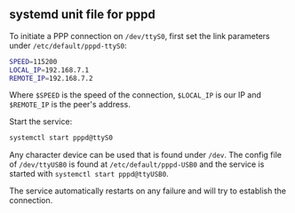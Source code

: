 ## systemd unit file for pppd

To initiate a PPP connection on `/dev/ttyS0`, first set the link parameters under `/etc/default/pppd-ttyS0`:

```bash
SPEED=115200
LOCAL_IP=192.168.7.1
REMOTE_IP=192.168.7.2
```

Where `$SPEED` is the speed of the connection, `$LOCAL_IP` is our IP and `$REMOTE_IP` is the peer's address.

Start the service:
```bash
systemctl start pppd@ttyS0
```

Any character device can be used that is found under `/dev`. The config file of `/dev/ttyUSB0` is found at `/etc/default/pppd-USB0` and the service is started with `systemctl start pppd@ttyUSB0`.

The service automatically restarts on any failure and will try to establish the connection.
